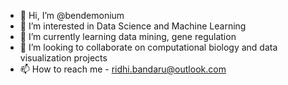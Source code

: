 - 👋 Hi, I’m @bendemonium
- 👀 I’m interested in Data Science and Machine Learning
- 🌱 I’m currently learning data mining, gene regulation
- 💞️ I’m looking to collaborate on computational biology and data visualization projects
- 📫 How to reach me - ridhi.bandaru@outlook.com

<!---
ridhibandaru/ridhibandaru is a ✨ special ✨ repository because its `README.md` (this file) appears on your GitHub profile.
You can click the Preview link to take a look at your changes.
--->

